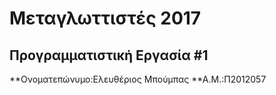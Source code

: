 # Μεταγλωττιστές 2017
## Προγραμματιστική Εργασία #1

**Ονοματεπώνυμο:Ελευθέριος Μπούμπας
**Α.Μ.:Π2012057


